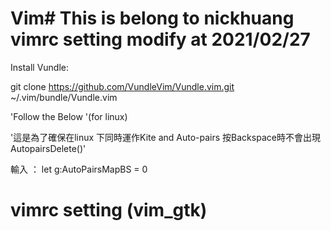 # Vim# This is belong to nickhuang vimrc setting modify at 2021/02/27 #

Install Vundle: 

git clone https://github.com/VundleVim/Vundle.vim.git ~/.vim/bundle/Vundle.vim

'Follow the Below '(for linux)

'這是為了確保在linux 下同時運作Kite and Auto-pairs 按Backspace時不會出現AutopairsDelete()'

輸入 ： let g:AutoPairsMapBS = 0





# vimrc setting (vim_gtk)
